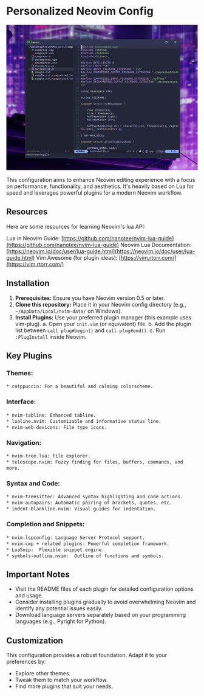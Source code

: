 # Personalized Neovim Config
![myscreenshot](screenshot.png)

This configuration aims to enhance Neovim editing experience with a focus on performance, functionality, and aesthetics. It's heavily based on Lua for speed and leverages powerful plugins for a modern Neovim workflow.

## Resources
Here are some resources for learning Neovim's lua API:

Lua in Neovim Guide: [https://github.com/nanotee/nvim-lua-guide](https://github.com/nanotee/nvim-lua-guide)
Neovim Lua Documentation: [https://neovim.io/doc/user/lua-guide.html](https://neovim.io/doc/user/lua-guide.html)
Vim Awesome (for plugin ideas): [https://vim.rtorr.com/](https://vim.rtorr.com/)

## Installation

1. **Prerequisites:** Ensure you have Neovim version 0.5 or later.
2. **Clone this repository:** Place it in your Neovim config directory (e.g., `~/AppData/Local/nvim-data/` on Windows).
3. **Install Plugins:** Use your preferred plugin manager (this example uses vim-plug).
    a. Open your `init.vim` (or equivalent) file.
    b. Add the plugin list between `call plug#begin()` and `call plug#end()`.
    c. Run `:PlugInstall` inside Neovim.

## Key Plugins

### Themes:
    * catppuccin: For a beautiful and calming colorscheme.

### Interface:
    * nvim-tabline: Enhanced tabline.
    * lualine.nvim: Customizable and informative status line.
    * nvim-web-devicons: File type icons.

### Navigation:
    * nvim-tree.lua: File explorer.
    * telescope.nvim: Fuzzy finding for files, buffers, commands, and more.
    
### Syntax and Code:
    * nvim-treesitter: Advanced syntax highlighting and code actions.
    * nvim-autopairs: Automatic pairing of brackets, quotes, etc.
    * indent-blankline.nvim: Visual guides for indentation.

### Completion and Snippets:
    * nvim-lspconfig: Language Server Protocol support.
    * nvim-cmp + related plugins: Powerful completion framework.
    * LuaSnip:  Flexible snippet engine.
    * symbols-outline.nvim:  Outline of functions and symbols.

## Important Notes

* Visit the README files of each plugin for detailed configuration options and usage.
* Consider installing plugins gradually to avoid overwhelming Neovim and identify any potential issues easily.
* Download language servers separately based on your programming languages (e.g., Pyright for Python).

## Customization

This configuration provides a robust foundation. Adapt it to your preferences by:

* Explore other themes.
* Tweak them to match your workflow.
* Find more plugins that suit your needs.
